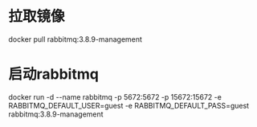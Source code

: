 # 拉取镜像
docker pull rabbitmq:3.8.9-management

# 启动rabbitmq
docker run -d --name rabbitmq -p 5672:5672 -p 15672:15672 -e RABBITMQ_DEFAULT_USER=guest -e RABBITMQ_DEFAULT_PASS=guest rabbitmq:3.8.9-management
